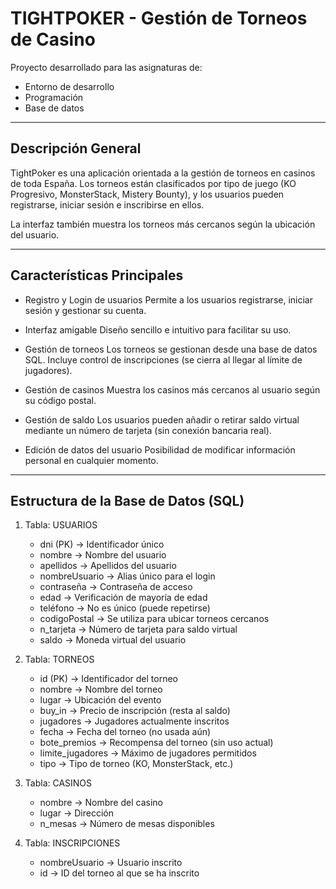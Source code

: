 TIGHTPOKER - Gestión de Torneos de Casino
==========================================

Proyecto desarrollado para las asignaturas de:
- Entorno de desarrollo
- Programación
- Base de datos

------------------------------------------------------------
Descripción General
------------------------------------------------------------

TightPoker es una aplicación orientada a la gestión de torneos en casinos de toda España. 
Los torneos están clasificados por tipo de juego (KO Progresivo, MonsterStack, Mistery Bounty), 
y los usuarios pueden registrarse, iniciar sesión e inscribirse en ellos.

La interfaz también muestra los torneos más cercanos según la ubicación del usuario.

------------------------------------------------------------
Características Principales
------------------------------------------------------------

- Registro y Login de usuarios
  Permite a los usuarios registrarse, iniciar sesión y gestionar su cuenta.

- Interfaz amigable
  Diseño sencillo e intuitivo para facilitar su uso.

- Gestión de torneos
  Los torneos se gestionan desde una base de datos SQL. Incluye control de inscripciones 
  (se cierra al llegar al límite de jugadores).

- Gestión de casinos
  Muestra los casinos más cercanos al usuario según su código postal.

- Gestión de saldo
  Los usuarios pueden añadir o retirar saldo virtual mediante un número de tarjeta 
  (sin conexión bancaria real).

- Edición de datos del usuario
  Posibilidad de modificar información personal en cualquier momento.

------------------------------------------------------------
Estructura de la Base de Datos (SQL)
------------------------------------------------------------

1. Tabla: USUARIOS
   - dni              (PK)  → Identificador único
   - nombre           → Nombre del usuario
   - apellidos        → Apellidos del usuario
   - nombreUsuario    → Alias único para el login
   - contraseña       → Contraseña de acceso
   - edad             → Verificación de mayoría de edad
   - teléfono         → No es único (puede repetirse)
   - codigoPostal     → Se utiliza para ubicar torneos cercanos
   - n_tarjeta        → Número de tarjeta para saldo virtual
   - saldo            → Moneda virtual del usuario

2. Tabla: TORNEOS
   - id               (PK)  → Identificador del torneo
   - nombre           → Nombre del torneo
   - lugar            → Ubicación del evento
   - buy_in           → Precio de inscripción (resta al saldo)
   - jugadores        → Jugadores actualmente inscritos
   - fecha            → Fecha del torneo (no usada aún)
   - bote_premios     → Recompensa del torneo (sin uso actual)
   - limite_jugadores → Máximo de jugadores permitidos
   - tipo             → Tipo de torneo (KO, MonsterStack, etc.)

3. Tabla: CASINOS
   - nombre           → Nombre del casino
   - lugar            → Dirección
   - n_mesas          → Número de mesas disponibles

4. Tabla: INSCRIPCIONES
   - nombreUsuario    → Usuario inscrito
   - id               → ID del torneo al que se ha inscrito